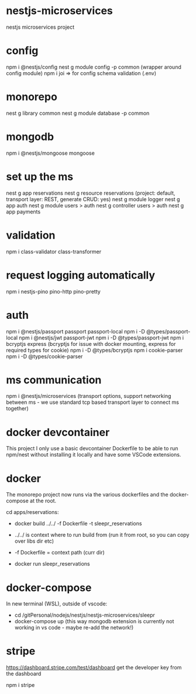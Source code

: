 # nestjs-microservices

nestjs microservices project

# config

npm i @nestjs/config
nest g module config -p common (wrapper around config module)
npm i joi => for config schema validation (.env)

# monorepo

nest g library common
nest g module database -p common

# mongodb

npm i @nestjs/mongoose mongoose

# set up the ms

nest g app reservations
nest g resource reservations (project: default, transport layer: REST, generate CRUD: yes)
nest g module logger
nest g app auth
nest g module users > auth
nest g controller users > auth
nest g app payments

# validation

npm i class-validator class-transformer

# request logging automatically

npm i nestjs-pino pino-http pino-pretty

# auth

npm i @nestjs/passport passport passport-local
npm i -D @types/passport-local
npm i @nestjs/jwt passport-jwt
npm i -D @types/passport-jwt
npm i bcryptjs express (bcryptjs for issue with docker mounting, express for required types for cookie)
npm i -D @types/bcryptjs
npm i cookie-parser
npm i -D @types/cookie-parser

# ms communication

npm i @nestjs/microservices (transport options, support networking between ms - we use standard tcp based transport layer to connect ms together)

# docker devcontainer

This project I only use a basic devcontainer Dockerfile to be able to run npm/nest without installing it locally and have some VSCode extensions.

# docker

The monorepo project now runs via the various dockerfiles and the docker-compose at the root.

cd apps/reservations:

- docker build ../../ -f Dockerfile -t sleepr_reservations

- ../../ is context where to run build from (run it from root, so you can copy over libs dir etc)
- -f Dockerfile = context path (curr dir)

- docker run sleepr_reservations

# docker-compose

In new terminal (WSL), outside of vscode:

- cd /gitPersonal/nodejs/nestjs/nestjs-microservices/sleepr
- docker-compose up
  (this way mongodb extension is currently not working in vs code - maybe re-add the network!)

# stripe

https://dashboard.stripe.com/test/dashboard
get the developer key from the dashboard

npm i stripe
